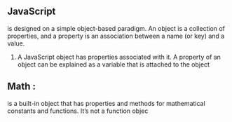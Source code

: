 ## JavaScript 
is designed on a simple object-based paradigm. An object is a collection of properties, and a property is an association between a name (or key) and a value. 

1. A JavaScript object has properties associated with it. A property of an object can be explained as a variable that is attached to the object


## Math :
is a built-in object that has properties and methods for mathematical constants and functions. It’s not a function objec